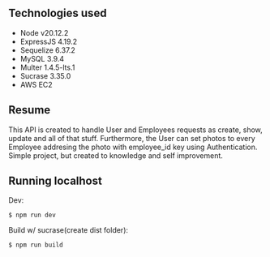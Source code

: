 ##  Technologies used 
- Node v20.12.2
- ExpressJS 4.19.2
- Sequelize 6.37.2
- MySQL 3.9.4
- Multer 1.4.5-lts.1
- Sucrase 3.35.0
- AWS EC2 


## Resume
This API is created to handle User and Employees requests as create, show, update and all of that stuff. Furthermore, the User can set photos to every Employee addresing the photo with employee_id key using Authentication.
Simple project, but created to knowledge and self improvement.


## Running localhost
Dev:
```
$ npm run dev
```
Build w/ sucrase(create dist folder):
```
$ npm run build
```
